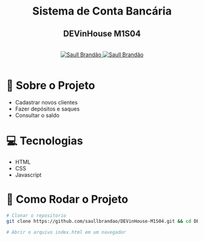 <h1 align="center">Sistema de Conta Bancária</h1>
<h2 align="center">
  DEVinHouse M1S04
</h2>
<br />

<div align="center">
  <a href="https://www.twitter.com/saullbrandao/">
    <img alt="Saull Brandão" src="https://img.shields.io/badge/-saullbrandao-1DA1F2?style=flat&logo=Twitter&logoColor=white" />
  </a>
  <a href="https://www.linkedin.com/in/saullbrandao/">
    <img alt="Saull Brandão" src="https://img.shields.io/badge/-saullbrandao-0A66C2?style=flat&logo=Linkedin&logoColor=white" />
  </a>
</div>
<br />

# :page_with_curl: Sobre o Projeto

- Cadastrar novos clientes
- Fazer depósitos e saques
- Consultar o saldo

# :computer: Tecnologias

- HTML
- CSS
- Javascript

# :rocket: Como Rodar o Projeto

```sh
# Clonar o repositorio
git clone https://github.com/saullbrandao/DEVinHouse-M1S04.git && cd DEVinHouse-M1S04

# Abrir o arquivo index.html em um navegador
```


